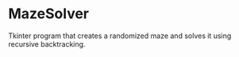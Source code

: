 # MazeSolver
Tkinter program that creates a randomized maze and solves it using recursive backtracking.
